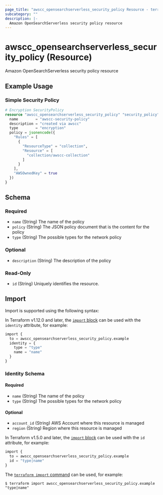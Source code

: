 ```yaml
---
page_title: "awscc_opensearchserverless_security_policy Resource - terraform-provider-awscc"
subcategory: ""
description: |-
  Amazon OpenSearchServerless security policy resource
---
```


# awscc_opensearchserverless_security_policy (Resource)

Amazon OpenSearchServerless security policy resource

## Example Usage

### Simple Security Policy
```terraform
# Encryption SecurityPolicy
resource "awscc_opensearchserverless_security_policy" "security_policy" {
  name        = "awscc-security-policy"
  description = "created via awscc"
  type        = "encryption"
  policy = jsonencode({
    "Rules" = [
      {
        "ResourceType" = "collection",
        "Resource" = [
          "collection/awscc-collection"
        ]
      }
    ],
    "AWSOwnedKey" = true
  })
}
```

<!-- schema generated by tfplugindocs -->
## Schema

### Required

- `name` (String) The name of the policy
- `policy` (String) The JSON policy document that is the content for the policy
- `type` (String) The possible types for the network policy

### Optional

- `description` (String) The description of the policy

### Read-Only

- `id` (String) Uniquely identifies the resource.

## Import

Import is supported using the following syntax:

In Terraform v1.12.0 and later, the [`import` block](https://developer.hashicorp.com/terraform/language/import) can be used with the `identity` attribute, for example:

```terraform
import {
  to = awscc_opensearchserverless_security_policy.example
  identity = {
    type = "type"
    name = "name"
  }
}
```

<!-- schema generated by tfplugindocs -->
### Identity Schema

#### Required

- `name` (String) The name of the policy
- `type` (String) The possible types for the network policy

#### Optional

- `account_id` (String) AWS Account where this resource is managed
- `region` (String) Region where this resource is managed

In Terraform v1.5.0 and later, the [`import` block](https://developer.hashicorp.com/terraform/language/import) can be used with the `id` attribute, for example:

```terraform
import {
  to = awscc_opensearchserverless_security_policy.example
  id = "type|name"
}
```

The [`terraform import` command](https://developer.hashicorp.com/terraform/cli/commands/import) can be used, for example:

```shell
$ terraform import awscc_opensearchserverless_security_policy.example "type|name"
```